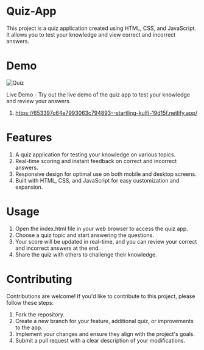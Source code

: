 # Quiz-App

This project is a quiz application created using HTML, CSS, and JavaScript. It allows you to test your knowledge and view correct and incorrect answers.

# Demo

![Quiz](https://github.com/UmitAygunn/Quiz-App/assets/140657845/f114ca37-8929-445c-87c0-831f4686fcfc)

Live Demo - Try out the live demo of the quiz app to test your knowledge and review your answers.
1) https://653397c64e7993063c794893--startling-kulfi-19d15f.netlify.app/

# Features

1) A quiz application for testing your knowledge on various topics.
2) Real-time scoring and instant feedback on correct and incorrect answers.
3) Responsive design for optimal use on both mobile and desktop screens.
4) Built with HTML, CSS, and JavaScript for easy customization and expansion.

# Usage

1) Open the index.html file in your web browser to access the quiz app.
2) Choose a quiz topic and start answering the questions.
3) Your score will be updated in real-time, and you can review your correct and incorrect answers at the end.
4) Share the quiz with others to challenge their knowledge.

# Contributing
Contributions are welcome! If you'd like to contribute to this project, please follow these steps:

1) Fork the repository.
2) Create a new branch for your feature, additional quiz, or improvements to the app.
3) Implement your changes and ensure they align with the project's goals.
4) Submit a pull request with a clear description of your modifications.
